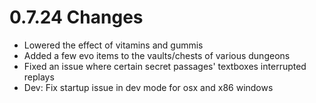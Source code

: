 # 0.7.24 Changes #

* Lowered the effect of vitamins and gummis
* Added a few evo items to the vaults/chests of various dungeons
* Fixed an issue where certain secret passages' textboxes interrupted replays
* Dev: Fix startup issue in dev mode for osx and x86 windows